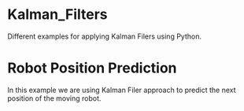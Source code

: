 # Kalman_Filters
Different examples for applying Kalman Filers using Python.

# Robot Position Prediction

  In this example  we are using Kalman Filer approach to predict the next position of the moving robot.
